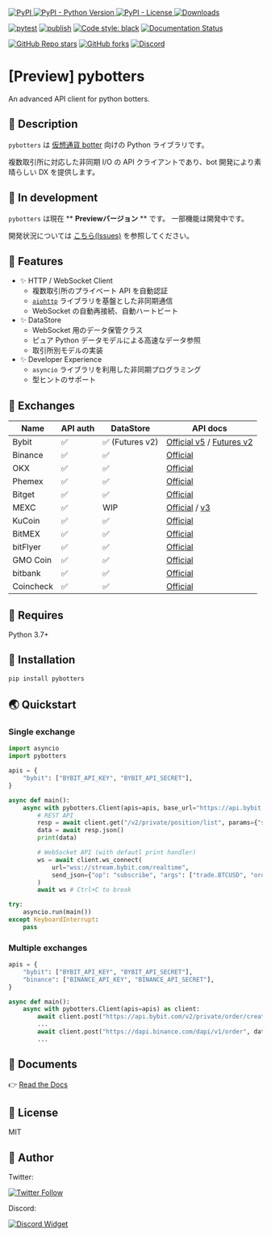 [
  ![PyPI](https://img.shields.io/pypi/v/pybotters)
  ![PyPI - Python Version](https://img.shields.io/pypi/pyversions/pybotters)
  ![PyPI - License](https://img.shields.io/pypi/l/pybotters)
](https://pypi.org/project/pybotters/)
[![Downloads](https://static.pepy.tech/badge/pybotters)](https://pepy.tech/project/pybotters)

[![pytest](https://github.com/MtkN1/pybotters/actions/workflows/pytest.yml/badge.svg)](https://github.com/MtkN1/pybotters/actions/workflows/pytest.yml)
[![publish](https://github.com/MtkN1/pybotters/actions/workflows/publish.yml/badge.svg)](https://github.com/MtkN1/pybotters/actions/workflows/publish.yml)
[![Code style: black](https://img.shields.io/badge/code%20style-black-000000.svg)](https://github.com/psf/black)
[![Documentation Status](https://readthedocs.org/projects/pybotters/badge/?version=latest)](https://pybotters.readthedocs.io/ja/latest/?badge=latest)

[![GitHub Repo stars](https://img.shields.io/github/stars/MtkN1/pybotters?style=social)](https://github.com/MtkN1/pybotters/stargazers)
[![GitHub forks](https://img.shields.io/github/forks/MtkN1/pybotters?style=social)](https://github.com/MtkN1/pybotters/network/members)
[![Discord](https://img.shields.io/discord/832651305155297331?label=Discord&logo=discord&style=social)](https://discord.com/invite/CxuWSX9U69)


# [Preview] pybotters

An advanced API client for python botters.

## 📌 Description

`pybotters` は [仮想通貨 botter](https://note.com/hht/n/n61e6ecefd059) 向けの Python ライブラリです。

複数取引所に対応した非同期 I/O の API クライアントであり、bot 開発により素晴らしい DX を提供します。

## 🚧 In development

`pybotters` は現在 ** **Previewバージョン** ** です。
一部機能は開発中です。

開発状況については [こちら(Issues)](https://github.com/MtkN1/pybotters/issues) を参照してください。

## 🚀 Features

- ✨ HTTP / WebSocket Client
    - 複数取引所のプライベート API を自動認証
    - [`aiohttp`](https://docs.aiohttp.org/) ライブラリを基盤とした非同期通信
    - WebSocket の自動再接続、自動ハートビート
- ✨ DataStore
    - WebSocket 用のデータ保管クラス
    - ピュア Python データモデルによる高速なデータ参照
    - 取引所別モデルの実装
- ✨ Developer Experience
    - `asyncio` ライブラリを利用した非同期プログラミング
    - 型ヒントのサポート

## 🏦 Exchanges

| Name | API auth | DataStore | API docs |
| --- | --- | --- | --- |
| Bybit | ✅ | ✅ (Futures v2) | [Official v5](https://bybit-exchange.github.io/docs/v5/intro) / [Futures v2](https://bybit-exchange.github.io/docs-legacy/futuresV2/inverse/) |
| Binance | ✅ | ✅ | [Official](https://binance-docs.github.io/apidocs/spot/en/) |
| OKX | ✅ | ✅ | [Official](https://www.okx.com/docs-v5/en/) |
| Phemex | ✅ | ✅ | [Official](https://phemex-docs.github.io/) |
| Bitget | ✅ | ✅ | [Official](https://bitgetlimited.github.io/apidoc/en/mix/) |
| MEXC | ✅ | WIP | [Official](https://mxcdevelop.github.io/APIDoc/) / [v3](https://mxcdevelop.github.io/apidocs/spot_v3_en/) |
| KuCoin | ✅ | ✅ | [Official](https://www.kucoin.com/docs/beginners/introduction) |
| BitMEX | ✅ | ✅ | [Official](https://www.bitmex.com/app/apiOverview) |
| bitFlyer | ✅ | ✅ | [Official](https://lightning.bitflyer.com/docs) |
| GMO Coin | ✅ | ✅ | [Official](https://api.coin.z.com/docs/) |
| bitbank | ✅ | ✅ | [Official](https://docs.bitbank.cc/) |
| Coincheck | ✅ | ✅ | [Official](https://coincheck.com/documents/exchange/api) |

## 🐍 Requires

Python 3.7+

## 🔧 Installation

```sh
pip install pybotters
```

## 🌏 Quickstart

### Single exchange

```python
import asyncio
import pybotters

apis = {
    "bybit": ["BYBIT_API_KEY", "BYBIT_API_SECRET"],
}

async def main():
    async with pybotters.Client(apis=apis, base_url="https://api.bybit.com") as client:
        # REST API
        resp = await client.get("/v2/private/position/list", params={"symbol": "BTCUSD"})
        data = await resp.json()
        print(data)

        # WebSocket API (with defautl print handler)
        ws = await client.ws_connect(
            url="wss://stream.bybit.com/realtime",
            send_json={"op": "subscribe", "args": ["trade.BTCUSD", "order", "position"]},
        )
        await ws # Ctrl+C to break

try:
    asyncio.run(main())
except KeyboardInterrupt:
    pass
```

### Multiple exchanges

```python
apis = {
    "bybit": ["BYBIT_API_KEY", "BYBIT_API_SECRET"],
    "binance": ["BINANCE_API_KEY", "BINANCE_API_SECRET"],
}

async def main():
    async with pybotters.Client(apis=apis) as client:
        await client.post("https://api.bybit.com/v2/private/order/create", data={"symbol": "BTCUSD", ...: ...})
        ...
        await client.post("https://dapi.binance.com/dapi/v1/order", data={"symbol": "BTCUSD_PERP", ...: ...})
        ...
```

## 📖 Documents

👉 [Read the Docs](https://pybotters.readthedocs.io/ja/latest/)

## 🗽 License

MIT

## 💖 Author

Twitter:

[![Twitter Follow](https://img.shields.io/twitter/follow/MtkN1XBt?style=social)](https://twitter.com/MtkN1XBt)

Discord:

[![Discord Widget](https://discord.com/api/guilds/832651305155297331/widget.png?style=banner2)](https://discord.com/invite/CxuWSX9U69)
